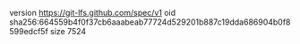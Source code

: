 version https://git-lfs.github.com/spec/v1
oid sha256:664559b4f0f37cb6aaabeab77724d529201b887c19dda686904b0f8599edcf5f
size 7524
